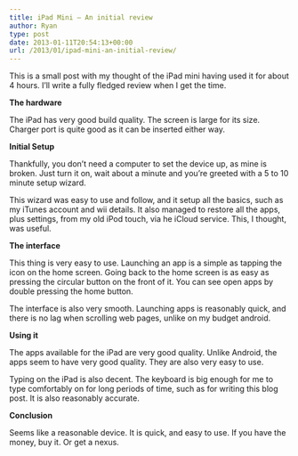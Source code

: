 ```yaml
---
title: iPad Mini – An initial review
author: Ryan
type: post
date: 2013-01-11T20:54:13+00:00
url: /2013/01/ipad-mini-an-initial-review/
---
```


This is a small post with my thought of the iPad mini having used it for about 4 hours. I&#8217;ll write a fully fledged review when I get the time.

**The hardware**

The iPad has very good build quality. The screen is large for its size. Charger port is quite good as it can be inserted either way.

**Initial Setup**

Thankfully, you don&#8217;t need a computer to set the device up, as mine is broken. Just turn it on, wait about a minute and you&#8217;re greeted with a 5 to 10 minute setup wizard.

This wizard was easy to use and follow, and it setup all the basics, such as my iTunes account and wii details. It also managed to restore all the apps, plus settings, from my old iPod touch, via he iCloud service. This, I thought, was useful.

**The interface**

This thing is very easy to use. Launching an app is a simple as tapping the icon on the home screen. Going back to the home screen is as easy as pressing the circular button on the front of it. You can see open apps by double pressing the home button.

The interface is also very smooth. Launching apps is reasonably quick, and there is no lag when scrolling web pages, unlike on my budget android.

**Using it**

The apps available for the iPad are very good quality. Unlike Android, the apps seem to have very good quality. They are also very easy to use.

Typing on the iPad is also decent. The keyboard is big enough for me to type comfortably on for long periods of time, such as for writing this blog post. It is also reasonably accurate.

**Conclusion**

Seems like a reasonable device. It is quick, and easy to use. If you have the money, buy it. Or get a nexus.
